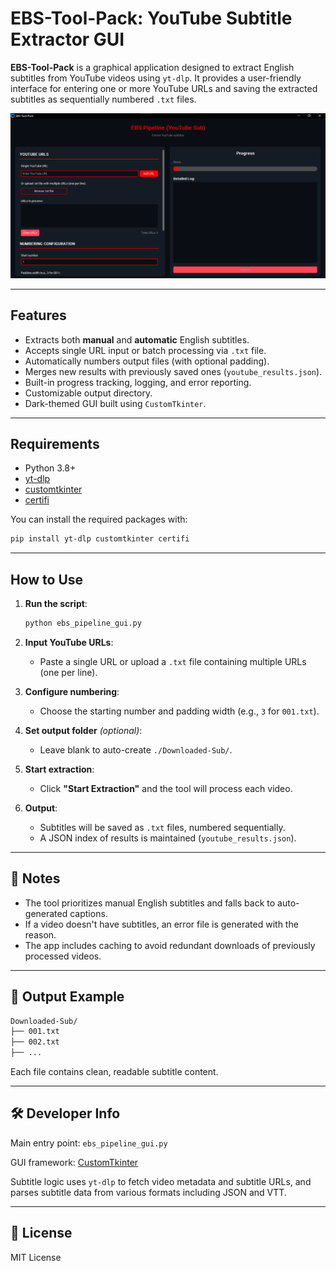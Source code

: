 
# EBS-Tool-Pack: YouTube Subtitle Extractor GUI

**EBS-Tool-Pack** is a graphical application designed to extract English subtitles from YouTube videos using `yt-dlp`. It provides a user-friendly interface for entering one or more YouTube URLs and saving the extracted subtitles as sequentially numbered `.txt` files.

<img src="screenshots/main screen.png" width="1000" alt="Main screen" />

---

##  Features

- Extracts both **manual** and **automatic** English subtitles.
- Accepts single URL input or batch processing via `.txt` file.
- Automatically numbers output files (with optional padding).
- Merges new results with previously saved ones (`youtube_results.json`).
- Built-in progress tracking, logging, and error reporting.
- Customizable output directory.
- Dark-themed GUI built using `CustomTkinter`.

---

##  Requirements

- Python 3.8+
- [yt-dlp](https://github.com/yt-dlp/yt-dlp)
- [customtkinter](https://github.com/TomSchimansky/CustomTkinter)
- [certifi](https://pypi.org/project/certifi/)

You can install the required packages with:

```bash
pip install yt-dlp customtkinter certifi
````

---

##  How to Use

1. **Run the script**:

   ```bash
   python ebs_pipeline_gui.py
   ```

2. **Input YouTube URLs**:

   * Paste a single URL or upload a `.txt` file containing multiple URLs (one per line).

3. **Configure numbering**:

   * Choose the starting number and padding width (e.g., `3` for `001.txt`).

4. **Set output folder** *(optional)*:

   * Leave blank to auto-create `./Downloaded-Sub/`.

5. **Start extraction**:

   * Click **"Start Extraction"** and the tool will process each video.

6. **Output**:

   * Subtitles will be saved as `.txt` files, numbered sequentially.
   * A JSON index of results is maintained (`youtube_results.json`).

---

## 📝 Notes

* The tool prioritizes manual English subtitles and falls back to auto-generated captions.
* If a video doesn't have subtitles, an error file is generated with the reason.
* The app includes caching to avoid redundant downloads of previously processed videos.

---

## 📂 Output Example

```bash
Downloaded-Sub/
├── 001.txt
├── 002.txt
├── ...
```

Each file contains clean, readable subtitle content.

---

## 🛠 Developer Info

Main entry point: `ebs_pipeline_gui.py`

GUI framework: [CustomTkinter](https://github.com/TomSchimansky/CustomTkinter)

Subtitle logic uses `yt-dlp` to fetch video metadata and subtitle URLs, and parses subtitle data from various formats including JSON and VTT.


---

## 📄 License

MIT License


